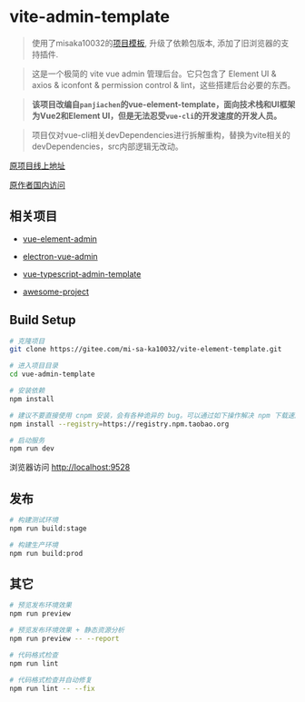 # vite-admin-template

> 使用了misaka10032的[项目模板](https://gitee.com/mi-sa-ka10032/vite-element-template), 升级了依赖包版本, 添加了旧浏览器的支持插件.

> 这是一个极简的 vite vue admin 管理后台。它只包含了 Element UI & axios & iconfont & permission control & lint，这些搭建后台必要的东西。

> **该项目改编自`panjiachen`的vue-element-template，面向技术栈和UI框架为Vue2和Element UI，但是无法忍受`vue-cli`的开发速度的开发人员。**

> 项目仅对vue-cli相关devDependencies进行拆解重构，替换为vite相关的devDependencies，src内部逻辑无改动。

[原项目线上地址](http://panjiachen.github.io/vue-admin-template)

[原作者国内访问](https://panjiachen.gitee.io/vue-admin-template)

## 相关项目

- [vue-element-admin](https://github.com/PanJiaChen/vue-element-admin)

- [electron-vue-admin](https://github.com/PanJiaChen/electron-vue-admin)

- [vue-typescript-admin-template](https://github.com/Armour/vue-typescript-admin-template)

- [awesome-project](https://github.com/PanJiaChen/vue-element-admin/issues/2312)

## Build Setup

```bash
# 克隆项目
git clone https://gitee.com/mi-sa-ka10032/vite-element-template.git

# 进入项目目录
cd vue-admin-template

# 安装依赖
npm install

# 建议不要直接使用 cnpm 安装，会有各种诡异的 bug。可以通过如下操作解决 npm 下载速度慢的问题
npm install --registry=https://registry.npm.taobao.org

# 启动服务
npm run dev
```

浏览器访问 [http://localhost:9528](http://localhost:9528)

## 发布

```bash
# 构建测试环境
npm run build:stage

# 构建生产环境
npm run build:prod
```

## 其它

```bash
# 预览发布环境效果
npm run preview

# 预览发布环境效果 + 静态资源分析
npm run preview -- --report

# 代码格式检查
npm run lint

# 代码格式检查并自动修复
npm run lint -- --fix
```